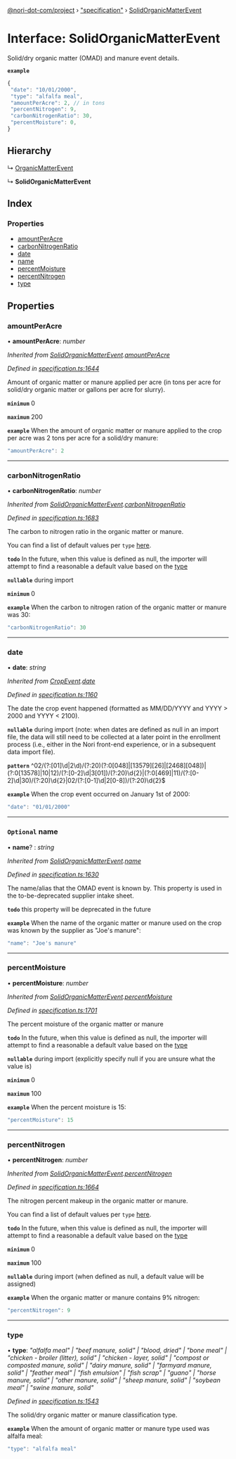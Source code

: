 [@nori-dot-com/project](../README.md) › ["specification"](../modules/_specification_.md) › [SolidOrganicMatterEvent](_specification_.solidorganicmatterevent.md)

# Interface: SolidOrganicMatterEvent

Solid/dry organic matter (OMAD) and manure event details.

**`example`** 

```js
{
 "date": "10/01/2000",
 "type": "alfalfa meal",
 "amountPerAcre": 2, // in tons
 "percentNitrogen": 9,
 "carbonNitrogenRatio": 30,
 "percentMoisture": 0,
}
```

## Hierarchy

  ↳ [OrganicMatterEvent](_specification_.organicmatterevent.md)

  ↳ **SolidOrganicMatterEvent**

## Index

### Properties

* [amountPerAcre](_specification_.solidorganicmatterevent.md#amountperacre)
* [carbonNitrogenRatio](_specification_.solidorganicmatterevent.md#carbonnitrogenratio)
* [date](_specification_.solidorganicmatterevent.md#date)
* [name](_specification_.solidorganicmatterevent.md#optional-name)
* [percentMoisture](_specification_.solidorganicmatterevent.md#percentmoisture)
* [percentNitrogen](_specification_.solidorganicmatterevent.md#percentnitrogen)
* [type](_specification_.solidorganicmatterevent.md#type)

## Properties

###  amountPerAcre

• **amountPerAcre**: *number*

*Inherited from [SolidOrganicMatterEvent](_specification_.solidorganicmatterevent.md).[amountPerAcre](_specification_.solidorganicmatterevent.md#amountperacre)*

*Defined in [specification.ts:1644](https://github.com/nori-dot-eco/nori-dot-com/blob/1131583/packages/project/src/specification.ts#L1644)*

Amount of organic matter or manure applied per acre (in tons per acre for solid/dry organic matter or gallons per acre for slurry).

**`minimum`** 0

**`maximum`** 200

**`example`** <caption>When the amount of organic matter or manure applied to the crop per acre was 2 tons per acre for a solid/dry manure:</caption>

```js
"amountPerAcre": 2
```

___

###  carbonNitrogenRatio

• **carbonNitrogenRatio**: *number*

*Inherited from [SolidOrganicMatterEvent](_specification_.solidorganicmatterevent.md).[carbonNitrogenRatio](_specification_.solidorganicmatterevent.md#carbonnitrogenratio)*

*Defined in [specification.ts:1683](https://github.com/nori-dot-eco/nori-dot-com/blob/1131583/packages/project/src/specification.ts#L1683)*

The carbon to nitrogen ratio in the organic matter or manure.

You can find a list of default values per `type` [here](https://go.nori.com/inputs).

**`todo`** In the future, when this value is defined as null, the importer will attempt to find a reasonable a default value based on the [type](#type)

**`nullable`** during import

**`minimum`** 0

**`example`** <caption>When the carbon to nitrogen ration of the organic matter or manure was 30:</caption>

```js
"carbonNitrogenRatio": 30
```

___

###  date

• **date**: *string*

*Inherited from [CropEvent](_specification_.cropevent.md).[date](_specification_.cropevent.md#date)*

*Defined in [specification.ts:1160](https://github.com/nori-dot-eco/nori-dot-com/blob/1131583/packages/project/src/specification.ts#L1160)*

The date the crop event happened (formatted as MM/DD/YYYY and YYYY > 2000 and YYYY < 2100).

**`nullable`** during import (note: when dates are defined as null in an import file, the data will still need to be collected at a later point in the enrollment process (i.e., either in the Nori front-end experience, or in a subsequent data import file).

**`pattern`** ^02\/(?:[01]\d|2\d)\/(?:20)(?:0[048]|[13579][26]|[2468][048])|(?:0[13578]|10|12)\/(?:[0-2]\d|3[01])\/(?:20)\d{2}|(?:0[469]|11)\/(?:[0-2]\d|30)\/(?:20)\d{2}|02\/(?:[0-1]\d|2[0-8])\/(?:20)\d{2}$

**`example`** <caption>When the crop event occurred on January 1st of 2000:</caption>

```js
"date": "01/01/2000"
```

___

### `Optional` name

• **name**? : *string*

*Inherited from [SolidOrganicMatterEvent](_specification_.solidorganicmatterevent.md).[name](_specification_.solidorganicmatterevent.md#optional-name)*

*Defined in [specification.ts:1630](https://github.com/nori-dot-eco/nori-dot-com/blob/1131583/packages/project/src/specification.ts#L1630)*

The name/alias that the OMAD event is known by. This property is used in the to-be-deprecated supplier intake sheet.

**`todo`** this property will be deprecated in the future

**`example`** <caption>When the name of the organic matter or manure used on the crop was known by the supplier as "Joe's manure":</caption>

```js
"name": "Joe's manure"
```

___

###  percentMoisture

• **percentMoisture**: *number*

*Inherited from [SolidOrganicMatterEvent](_specification_.solidorganicmatterevent.md).[percentMoisture](_specification_.solidorganicmatterevent.md#percentmoisture)*

*Defined in [specification.ts:1701](https://github.com/nori-dot-eco/nori-dot-com/blob/1131583/packages/project/src/specification.ts#L1701)*

The percent moisture of the organic matter or manure

**`todo`** In the future, when this value is defined as null, the importer will attempt to find a reasonable a default value based on the [type](#type)

**`nullable`** during import (explicitly specify null if you are unsure what the value is)

**`minimum`** 0

**`maximum`** 100

**`example`** <caption>When the percent moisture is 15:</caption>

```js
"percentMoisture": 15
```

___

###  percentNitrogen

• **percentNitrogen**: *number*

*Inherited from [SolidOrganicMatterEvent](_specification_.solidorganicmatterevent.md).[percentNitrogen](_specification_.solidorganicmatterevent.md#percentnitrogen)*

*Defined in [specification.ts:1664](https://github.com/nori-dot-eco/nori-dot-com/blob/1131583/packages/project/src/specification.ts#L1664)*

The nitrogen percent makeup in the organic matter or manure.

You can find a list of default values per `type` [here](https://go.nori.com/inputs).

**`todo`** In the future, when this value is defined as null, the importer will attempt to find a reasonable a default value based on the [type](#type)

**`minimum`** 0

**`maximum`** 100

**`nullable`** during import (when defined as null, a default value will be assigned)

**`example`** <caption>When the organic matter or manure contains 9% nitrogen:</caption>

```js
"percentNitrogen": 9
```

___

###  type

• **type**: *"alfalfa meal" | "beef manure, solid" | "blood, dried" | "bone meal" | "chicken - broiler (litter), solid" | "chicken - layer, solid" | "compost or composted manure, solid" | "dairy manure, solid" | "farmyard manure, solid" | "feather meal" | "fish emulsion" | "fish scrap" | "guano" | "horse manure, solid" | "other manure, solid" | "sheep manure, solid" | "soybean meal" | "swine manure, solid"*

*Defined in [specification.ts:1543](https://github.com/nori-dot-eco/nori-dot-com/blob/1131583/packages/project/src/specification.ts#L1543)*

The solid/dry organic matter or manure classification type.

**`example`** <caption>When the amount of organic matter or manure type used was alfalfa meal:</caption>

```js
"type": "alfalfa meal"
```
